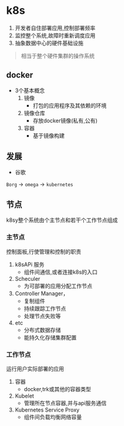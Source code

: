 # k8s

1. 开发者自住部署应用,控制部署频率
2. 监控整个系统,故障时重新调度应用
3. 抽象数据中心的硬件基础设施

> 相当于整个硬件集群的操作系统

## docker

- 3个基本概念
  1. 镜像
      - 打包的应用程序及其依赖的环境
  2. 镜像仓库
      - 存放docker镜像(私有,公有)
  3. 容器
      - 基于镜像构建

## 发展

- 谷歌

`Borg` -> `omega` -> `kubernetes`

## 节点

k8sy整个系统由个主节点和若干个工作节点组成

### 主节点

控制面板,行使管理和控制的职责

1. k8sAPi 服务
    - 组件间通信,或者连接k8s的入口
2. Scheculer
    - 为可部署的应用分配工作节点
3. Controller Manager，
    - 复制组件
    - 持续跟踪工作节点
    - 处理节点失败等
4. etc
    - 分布式数据存储
    - 能持久化存储集群配置

### 工作节点

运行用户实际部署的应用  

1. 容器
    - docker,trk或其他的容器类型
2. Kubelet 
   - 管理所在节点容器,并与api服务通信
3. Kubernetes Service Proxy
   - 组件间负载均衡网络容量
